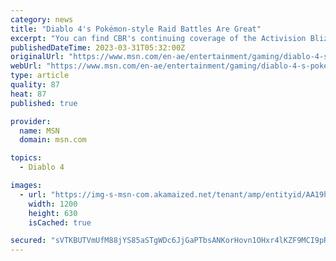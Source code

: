 ```yaml
---
category: news
title: "Diablo 4's Pokémon-style Raid Battles Are Great"
excerpt: "You can find CBR's continuing coverage of the Activision Blizzard allegations here. Diablo IV is in many ways a recall of the past entries in the Diablo series and a return to form in tone and ..."
publishedDateTime: 2023-03-31T05:32:00Z
originalUrl: "https://www.msn.com/en-ae/entertainment/gaming/diablo-4-s-pokémon-style-raid-battles-are-great/ar-AA19heov"
webUrl: "https://www.msn.com/en-ae/entertainment/gaming/diablo-4-s-pokémon-style-raid-battles-are-great/ar-AA19heov"
type: article
quality: 87
heat: 87
published: true

provider:
  name: MSN
  domain: msn.com

topics:
  - Diablo 4

images:
  - url: "https://img-s-msn-com.akamaized.net/tenant/amp/entityid/AA19hnuA.img?h=630&w=1200&m=6&q=60&o=t&l=f&f=jpg&x=280&y=292"
    width: 1200
    height: 630
    isCached: true

secured: "sVTKBUTVmUfM88jYS85aSTgWDc6JjGaPTbsANKorHovn1OHxr4lKZF9MCI9pRsOkNNQItQWxAn7S5B5cP32bM4Z/O/fk2xsKNe7iTdtBe/6au9FBEfszjXg+ZQByvpRrJGjVCYxE28Gi0lQ2kEXvMSsz51rE4UXT3cAuBpBmx3oAFIS/wr2ex6qCyPwDVQjk+RMoPwjqMyPzDFORC1AY9wFMB4P+CmdJOEI5C3Swb6n86s7bilQ7G3bN4FxF6Pb9qOqPdB/lpHyF8yS+adSkN5p66ZmqMRtWayOYSUZ0xUY3OTuPO7iSf/fpM2Z/efk/LqiSGgeHN0VObsVa0vz84CZouey87rz8NFI80iiQx1U=;RgnOfBJbnQCn8PvouDj/Ig=="
---
```


